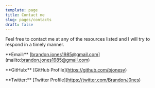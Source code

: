 ```yaml
---
template: page
title: Contact me
slug: pages/contacts
draft: false
---
```

Feel free to contact me at any of the resources listed and I will try to respond in a timely manner.



\*\*Email:\*\* \[brandon.jones1985@gmail.com](mailto:brandon.jones1985@gmail.com)



\*\*GitHub:\*\* \[GitHub Profile](https://github.com/bjonesy)



\*\*Twitter:\*\* \[Twitter Profile](https://twitter.com/BrandonJ0nes)
